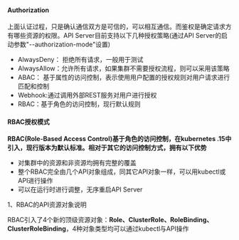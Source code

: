 #### Authorization

上面认证过程，只是确认通信双方是可信的，可以相互通信。而鉴权是确定请求方有哪些资源的权限。API Server目前支持以下几种授权策略(通过API Server的启动参数"--authorization-mode"设置)

* AlwaysDeny： 拒绝所有请求，一般用于测试
* AlwaysAllow：允许所有请求，如果集群不需要授权流程，则可以采用该策略
* ABAC： 基于属性的访问控制，表示使用用户配置的授权规则对用户请求进行匹配和控制
* Webhook:通过调用外部REST服务对用户进行授权
* RBAC：基于角色的访问控制，现行默认规则

#### RBAC授权模式

**RBAC(Role-Based Access Control)基于角色的访问控制，在kubernetes .15中引入，现行版本为默认标准。相对于其它的访问控制方式，拥有以下优势**

* 对集群中的资源和非资源均拥有完整的覆盖
* 整个RBAC完全由几个API对象组成，同其它API对象一样，可以用kubectl或API进行操作
* 可以在运行时进行调整，无序重启API Server

1、RBAC的API资源对象说明

RBAC引入了4个新的顶级资源对象：**Role、ClusterRole、RoleBinding、ClusterRoleBinding**，4种对象类型均可以通过kubectl与API操作







